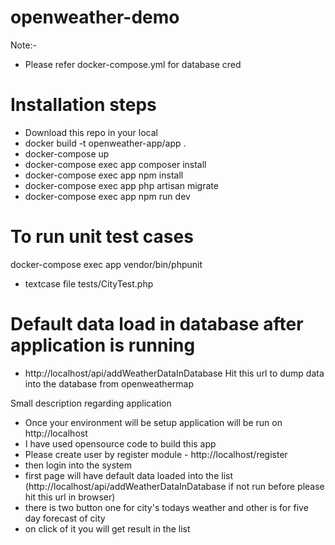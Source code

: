 # openweather-demo

Note:-
- Please refer docker-compose.yml for database cred

# Installation steps
- Download this repo in your local
- docker build -t openweather-app/app .
- docker-compose up
- docker-compose exec app composer install
- docker-compose exec app npm install
- docker-compose exec app php artisan migrate
- docker-compose exec app npm run dev

# To run unit test cases
docker-compose exec app vendor/bin/phpunit
- textcase file tests/CityTest.php

# Default data load in database after application is running
- http://localhost/api/addWeatherDataInDatabase
  Hit this url to dump data into the database from openweathermap

Small description regarding application 
- Once your environment will be setup application will be run on http://localhost
- I have used opensource code to build this app 
- Please create user by register module - http://localhost/register
- then login into the system
- first page will have default data loaded into the list (http://localhost/api/addWeatherDataInDatabase if not run before please hit this url in browser)
- there is two button one for city's todays weather and other is for five day forecast of city
- on click of it you will get result in the list
